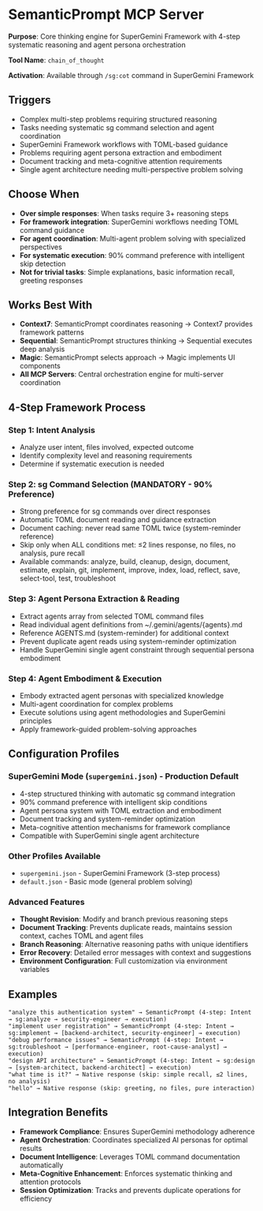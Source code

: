# SemanticPrompt MCP Server

**Purpose**: Core thinking engine for SuperGemini Framework with 4-step systematic reasoning and agent persona orchestration

**Tool Name**: `chain_of_thought`

**Activation**: Available through `/sg:cot` command in SuperGemini Framework

## Triggers
- Complex multi-step problems requiring structured reasoning
- Tasks needing systematic sg command selection and agent coordination  
- SuperGemini Framework workflows with TOML-based guidance
- Problems requiring agent persona extraction and embodiment
- Document tracking and meta-cognitive attention requirements
- Single agent architecture needing multi-perspective problem solving

## Choose When
- **Over simple responses**: When tasks require 3+ reasoning steps
- **For framework integration**: SuperGemini workflows needing TOML command guidance
- **For agent coordination**: Multi-agent problem solving with specialized perspectives
- **For systematic execution**: 90% command preference with intelligent skip detection
- **Not for trivial tasks**: Simple explanations, basic information recall, greeting responses

## Works Best With
- **Context7**: SemanticPrompt coordinates reasoning → Context7 provides framework patterns
- **Sequential**: SemanticPrompt structures thinking → Sequential executes deep analysis
- **Magic**: SemanticPrompt selects approach → Magic implements UI components
- **All MCP Servers**: Central orchestration engine for multi-server coordination

## 4-Step Framework Process

### Step 1: Intent Analysis
- Analyze user intent, files involved, expected outcome
- Identify complexity level and reasoning requirements
- Determine if systematic execution is needed

### Step 2: sg Command Selection (MANDATORY - 90% Preference)
- Strong preference for sg commands over direct responses
- Automatic TOML document reading and guidance extraction
- Document caching: never read same TOML twice (system-reminder reference)
- Skip only when ALL conditions met: ≤2 lines response, no files, no analysis, pure recall
- Available commands: analyze, build, cleanup, design, document, estimate, explain, git, implement, improve, index, load, reflect, save, select-tool, test, troubleshoot

### Step 3: Agent Persona Extraction & Reading
- Extract agents array from selected TOML command files
- Read individual agent definitions from ~/.gemini/agents/{agents}.md  
- Reference AGENTS.md (system-reminder) for additional context
- Prevent duplicate agent reads using system-reminder optimization
- Handle SuperGemini single agent constraint through sequential persona embodiment

### Step 4: Agent Embodiment & Execution
- Embody extracted agent personas with specialized knowledge
- Multi-agent coordination for complex problems
- Execute solutions using agent methodologies and SuperGemini principles
- Apply framework-guided problem-solving approaches

## Configuration Profiles

### SuperGemini Mode (`supergemini.json`) - Production Default
- 4-step structured thinking with automatic sg command integration
- 90% command preference with intelligent skip conditions
- Agent persona system with TOML extraction and embodiment
- Document tracking and system-reminder optimization
- Meta-cognitive attention mechanisms for framework compliance
- Compatible with SuperGemini single agent architecture

### Other Profiles Available
- `supergemini.json` - SuperGemini Framework (3-step process)
- `default.json` - Basic mode (general problem solving)

### Advanced Features
- **Thought Revision**: Modify and branch previous reasoning steps
- **Document Tracking**: Prevents duplicate reads, maintains session context, caches TOML and agent files
- **Branch Reasoning**: Alternative reasoning paths with unique identifiers
- **Error Recovery**: Detailed error messages with context and suggestions
- **Environment Configuration**: Full customization via environment variables

## Examples
```
"analyze this authentication system" → SemanticPrompt (4-step: Intent → sg:analyze → security-engineer → execution)
"implement user registration" → SemanticPrompt (4-step: Intent → sg:implement → [backend-architect, security-engineer] → execution)
"debug performance issues" → SemanticPrompt (4-step: Intent → sg:troubleshoot → [performance-engineer, root-cause-analyst] → execution)
"design API architecture" → SemanticPrompt (4-step: Intent → sg:design → [system-architect, backend-architect] → execution)
"what time is it?" → Native response (skip: simple recall, ≤2 lines, no analysis)
"hello" → Native response (skip: greeting, no files, pure interaction)
```

## Integration Benefits
- **Framework Compliance**: Ensures SuperGemini methodology adherence
- **Agent Orchestration**: Coordinates specialized AI personas for optimal results
- **Document Intelligence**: Leverages TOML command documentation automatically
- **Meta-Cognitive Enhancement**: Enforces systematic thinking and attention protocols
- **Session Optimization**: Tracks and prevents duplicate operations for efficiency